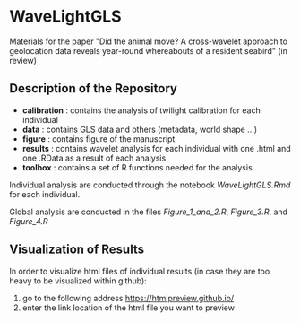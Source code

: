 # WaveLightGLS

Materials for the paper "Did the animal move? A cross-wavelet approach to geolocation data reveals year-round whereabouts of a resident seabird" (in review)

## Description of the Repository

- **calibration** : contains the analysis of twilight calibration for each individual
- **data** : contains GLS data and others (metadata, world shape ...)
- **figure** : contains figure of the manuscript
- **results** : contains wavelet analysis for each individual with one .html and one .RData as a result of each analysis
- **toolbox** : contains a set of R functions needed for the analysis

Individual analysis are conducted through the notebook *WaveLightGLS.Rmd* for each individual.

Global analysis are conducted in the files *Figure_1_and_2.R*, *Figure_3.R*, and *Figure_4.R*

## Visualization of Results

In order to visualize html files of individual results (in case they are too heavy to be visualized within github):
1. go to the following address https://htmlpreview.github.io/
2. enter the link location of the html file you want to preview  
